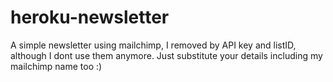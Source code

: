 # heroku-newsletter
A simple newsletter using mailchimp, I removed by API key and listID, although I dont use them anymore.
Just substitute your details including my mailchimp name too :)
